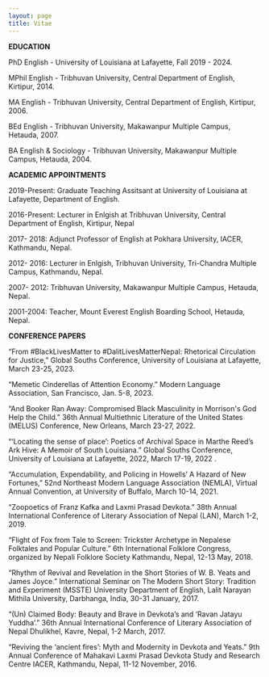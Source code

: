 ```yaml
---
layout: page
title: Vitae
---
```

**EDUCATION** 

PhD English - University of Louisiana at Lafayette, Fall 2019 -  2024. 

MPhil English - Tribhuvan University, Central Department of English, Kirtipur, 2014. 

MA English - Tribhuvan University, Central Department of English, Kirtipur, 2006.

BEd English - Tribhuvan University, Makawanpur Multiple Campus, Hetauda, 2007.  

BA English & Sociology - Tribhuvan University, Makawanpur Multiple Campus, Hetauda, 2004.

**ACADEMIC APPOINTMENTS** 

2019-Present:	Graduate Teaching Assitsant at University of Louisiana at Lafayette, Department of English.   

2016-Present:	Lecturer in Enlgish at Tribhuvan University, Central Department of English, Kirtipur, Nepal 

2017- 2018: Adjunct Professor of English at Pokhara University, IACER, Kathmandu, Nepal. 

2012- 2016: Lecturer in Enlgish, Tribhuvan University, Tri-Chandra Multiple Campus, Kathmandu, Nepal. 

2007- 2012: Tribhuvan University, Makawanpur Multiple Campus, Hetauda, Nepal.  

2001-2004: Teacher, Mount Everest English Boarding School, Hetauda, Nepal.

**CONFERENCE PAPERS**

“From #BlackLivesMatter to #DalitLivesMatterNepal: Rhetorical Circulation for Justice,” Global Souths Conference, University of Louisiana at Lafayette, March 23-25, 2023. 

“Memetic Cinderellas of Attention Economy.” Modern Language Association, San Francisco, Jan. 5-8, 2023. 

“And Booker Ran Away: Compromised Black Masculinity in Morrison's God Help the Child.” 36th Annual Multiethnic Literature of the United States (MELUS) Conference, New Orleans, March 23-27, 2022. 

“‘Locating the sense of place’: Poetics of Archival Space in Marthe Reed’s Ark Hive: A Memoir of South Louisiana.” Global Souths Conference, University of Louisiana at Lafayette, 2022, March 17-19, 2022	.  

“Accumulation, Expendability, and Policing in Howells’ A Hazard of New Fortunes,” 52nd Northeast Modern Language Association (NEMLA), Virtual Annual Convention, at University of Buffalo, March 10-14, 2021.  

“Zoopoetics of Franz Kafka and Laxmi Prasad Devkota.” 38th Annual International Conference of Literary Association of Nepal (LAN), March 1-2, 2019. 

“Flight of Fox from Tale to Screen: Trickster Archetype in Nepalese Folktales and Popular Culture.” 6th International Folklore Congress, organized by Nepali Folklore Society Kathmandu, Nepal, 12-13 May, 2018.  

“Rhythm of Revival and Revelation in the Short Stories of W. B. Yeats and James Joyce.” International Seminar on The Modern Short Story: Tradition and Experiment (MSSTE) University Department of English, Lalit Narayan Mithila University, Darbhanga, India, 30-31 January, 2017.  

“(Un) Claimed Body: Beauty and Brave in Devkota’s and ‘Ravan Jatayu Yuddha’.” 36th Annual International Conference of Literary Association of Nepal Dhulikhel, Kavre, Nepal, 1-2 March, 2017. 

“Reviving the ‘ancient fires’: Myth and Modernity in Devkota and Yeats.” 9th Annual Conference of Mahakavi Laxmi Prasad Devkota Study and Research Centre IACER, Kathmandu, Nepal, 11-12 November, 2016.   
